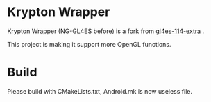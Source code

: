 Krypton Wrapper
====

Krypton Wrapper (NG-GL4ES before) is a fork from [gl4es-114-extra](https://github.com/PojavLauncherTeam/gl4es-114-extra) . 

This project is making it support more OpenGL functions.

Build
====

Please build with CMakeLists.txt, Android.mk is now useless file.